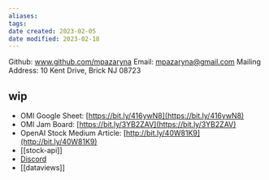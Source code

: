 ```yaml
---
aliases: 
tags: 
date created: 2023-02-05
date modified: 2023-02-18
---
```


Github: www.github.com/mpazaryna
Email: mpazaryna@gmail.com
Mailing Address: 10 Kent Drive, Brick NJ 08723

## wip

- OMI Google Sheet: [https://bit.ly/416ywN8](https://bit.ly/416ywN8)
- OMI Jam Board: [https://bit.ly/3YB2ZAV](https://bit.ly/3YB2ZAV)
- OpenAI Stock Medium Article: [http://bit.ly/40W81K9](http://bit.ly/40W81K9)
- [[stock-api]]
- [Discord](https://bit.ly/3Kbmufh)
- [[dataviews]]